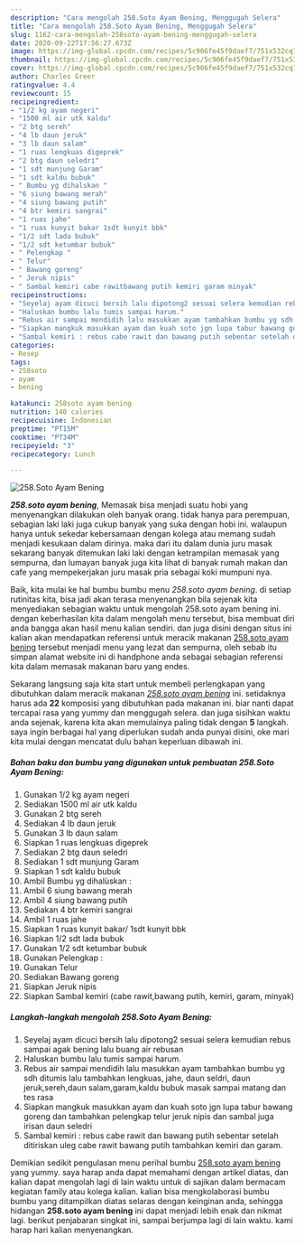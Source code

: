 ```yaml
---
description: "Cara mengolah 258.Soto Ayam Bening, Menggugah Selera"
title: "Cara mengolah 258.Soto Ayam Bening, Menggugah Selera"
slug: 1162-cara-mengolah-258soto-ayam-bening-menggugah-selera
date: 2020-09-22T17:56:27.673Z
image: https://img-global.cpcdn.com/recipes/5c906fe45f9daef7/751x532cq70/258soto-ayam-bening-foto-resep-utama.jpg
thumbnail: https://img-global.cpcdn.com/recipes/5c906fe45f9daef7/751x532cq70/258soto-ayam-bening-foto-resep-utama.jpg
cover: https://img-global.cpcdn.com/recipes/5c906fe45f9daef7/751x532cq70/258soto-ayam-bening-foto-resep-utama.jpg
author: Charles Greer
ratingvalue: 4.4
reviewcount: 15
recipeingredient:
- "1/2 kg ayam negeri"
- "1500 ml air utk kaldu"
- "2 btg sereh"
- "4 lb daun jeruk"
- "3 lb daun salam"
- "1 ruas lengkuas digeprek"
- "2 btg daun seledri"
- "1 sdt munjung Garam"
- "1 sdt kaldu bubuk"
- " Bumbu yg dihalskan "
- "6 siung bawang merah"
- "4 siung bawang putih"
- "4 btr kemiri sangrai"
- "1 ruas jahe"
- "1 ruas kunyit bakar 1sdt kunyit bbk"
- "1/2 sdt lada bubuk"
- "1/2 sdt ketumbar bubuk"
- " Pelengkap "
- " Telur"
- " Bawang goreng"
- " Jeruk nipis"
- " Sambal kemiri cabe rawitbawang putih kemiri garam minyak"
recipeinstructions:
- "Seyelaj ayam dicuci bersih lalu dipotong2 sesuai selera kemudian rebus sampai agak bening lalu buang air rebusan"
- "Haluskan bumbu lalu tumis sampai harum."
- "Rebus air sampai mendidih lalu masukkan ayam tambahkan bumbu yg sdh ditumis lalu tambahkan lengkuas, jahe, daun seldri, daun jeruk,sereh,daun salam,garam,kaldu bubuk masak sampai matang dan tes rasa"
- "Siapkan mangkuk masukkan ayam dan kuah soto jgn lupa tabur bawang goreng dan tambahkan pelengkap telur jeruk nipis dan sambal juga irisan daun seledri"
- "Sambal kemiri : rebus cabe rawit dan bawang putih sebentar setelah ditiriskan uleg cabe rawit bawang putih tambahkan kemiri dan garam."
categories:
- Resep
tags:
- 258soto
- ayam
- bening

katakunci: 258soto ayam bening 
nutrition: 140 calories
recipecuisine: Indonesian
preptime: "PT15M"
cooktime: "PT34M"
recipeyield: "3"
recipecategory: Lunch

---
```



![258.Soto Ayam Bening](https://img-global.cpcdn.com/recipes/5c906fe45f9daef7/751x532cq70/258soto-ayam-bening-foto-resep-utama.jpg)

<b><i>258.soto ayam bening</i></b>, Memasak bisa menjadi suatu hobi yang menyenangkan dilakukan oleh banyak orang. tidak hanya para perempuan, sebagian laki laki juga cukup banyak yang suka dengan hobi ini. walaupun hanya untuk sekedar kebersamaan dengan kolega atau memang sudah menjadi kesukaan dalam dirinya. maka dari itu dalam dunia juru masak sekarang banyak ditemukan laki laki dengan ketrampilan memasak yang sempurna, dan lumayan banyak juga kita lihat di banyak rumah makan dan cafe yang mempekerjakan juru masak pria sebagai koki mumpuni nya.

Baik, kita mulai ke hal bumbu bumbu menu <i>258.soto ayam bening</i>. di setiap rutinitas kita, bisa jadi akan terasa menyenangkan bila sejenak kita menyediakan sebagian waktu untuk mengolah 258.soto ayam bening ini. dengan keberhasilan kita dalam mengolah menu tersebut, bisa membuat diri anda bangga akan hasil menu kalian sendiri. dan juga disini dengan situs ini kalian akan mendapatkan referensi untuk meracik makanan <u>258.soto ayam bening</u> tersebut menjadi menu yang lezat dan sempurna, oleh sebab itu simpan alamat website ini di handphone anda sebagai sebagian referensi kita dalam memasak makanan baru yang endes.




Sekarang langsung saja kita start untuk membeli perlengkapan yang dibutuhkan dalam meracik makanan <u><i>258.soto ayam bening</i></u> ini. setidaknya harus ada <b>22</b> komposisi yang dibutuhkan pada makanan ini. biar nanti dapat tercapai rasa yang yummy dan menggugah selera. dan juga sisihkan waktu anda sejenak, karena kita akan memulainya paling tidak dengan <b>5</b> langkah. saya ingin berbagai hal yang diperlukan sudah anda punyai disini, oke mari kita mulai dengan mencatat dulu bahan keperluan dibawah ini.

<!--inarticleads1-->

##### Bahan baku dan bumbu yang digunakan untuk pembuatan 258.Soto Ayam Bening:

1. Gunakan 1/2 kg ayam negeri
1. Sediakan 1500 ml air utk kaldu
1. Gunakan 2 btg sereh
1. Sediakan 4 lb daun jeruk
1. Gunakan 3 lb daun salam
1. Siapkan 1 ruas lengkuas digeprek
1. Sediakan 2 btg daun seledri
1. Sediakan 1 sdt munjung Garam
1. Siapkan 1 sdt kaldu bubuk
1. Ambil  Bumbu yg dihalùskan :
1. Ambil 6 siung bawang merah
1. Ambil 4 siung bawang putih
1. Sediakan 4 btr kemiri sangrai
1. Ambil 1 ruas jahe
1. Siapkan 1 ruas kunyit bakar/ 1sdt kunyit bbk
1. Siapkan 1/2 sdt lada bubuk
1. Gunakan 1/2 sdt ketumbar bubuk
1. Gunakan  Pelengkap :
1. Gunakan  Telur
1. Sediakan  Bawang goreng
1. Siapkan  Jeruk nipis
1. Siapkan  Sambal kemiri (cabe rawit,bawang putih, kemiri, garam, minyak)




<!--inarticleads2-->

##### Langkah-langkah mengolah 258.Soto Ayam Bening:

1. Seyelaj ayam dicuci bersih lalu dipotong2 sesuai selera kemudian rebus sampai agak bening lalu buang air rebusan
1. Haluskan bumbu lalu tumis sampai harum.
1. Rebus air sampai mendidih lalu masukkan ayam tambahkan bumbu yg sdh ditumis lalu tambahkan lengkuas, jahe, daun seldri, daun jeruk,sereh,daun salam,garam,kaldu bubuk masak sampai matang dan tes rasa
1. Siapkan mangkuk masukkan ayam dan kuah soto jgn lupa tabur bawang goreng dan tambahkan pelengkap telur jeruk nipis dan sambal juga irisan daun seledri
1. Sambal kemiri : rebus cabe rawit dan bawang putih sebentar setelah ditiriskan uleg cabe rawit bawang putih tambahkan kemiri dan garam.




Demikian sedikit pengulasan menu perihal bumbu <u>258.soto ayam bening</u> yang yummy. saya harap anda dapat memahami dengan artikel diatas, dan kalian dapat mengolah lagi di lain waktu untuk di sajikan dalam bermacam kegiatan family atau kolega kalian. kalian bisa mengkolaborasi bumbu bumbu yang ditampilkan diatas selaras dengan keinginan anda, sehingga hidangan <b>258.soto ayam bening</b> ini dapat menjadi lebih enak dan nikmat lagi. berikut penjabaran singkat ini, sampai berjumpa lagi di lain waktu. kami harap hari kalian menyenangkan.
